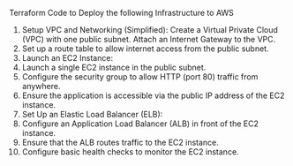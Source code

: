Terraform Code to Deploy the following Infrastructure to AWS
1. Setup VPC and Networking (Simplified):
Create a Virtual Private Cloud (VPC) with one public subnet.
Attach an Internet Gateway to the VPC.
2. Set up a route table to allow internet access from the public subnet.
3. Launch an EC2 Instance:
4. Launch a single EC2 instance in the public subnet.
5. Configure the security group to allow HTTP (port 80) traffic from anywhere.
6. Ensure the application is accessible via the public IP address of the EC2 instance.
7. Set Up an Elastic Load Balancer (ELB):
8. Configure an Application Load Balancer (ALB) in front of the EC2 instance.
9. Ensure that the ALB routes traffic to the EC2 instance.
10. Configure basic health checks to monitor the EC2 instance.
